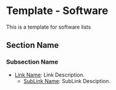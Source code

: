 <!-- ======================================== template-software.md Start ======================================== -->


<!-- ------------------------------ Intro Start ------------------------------ -->

# Template - Software

This is a template for software lists

<!-- ------------------------------ Intro End ------------------------------ -->


<!-- ------------------------------ Section Start ------------------------------ -->

## Section Name

<!-- ++++++++++++++++++++ Subsection Start ++++++++++++++++++++ -->

### Subsection Name
* [Link Name](https://www.google.com/): Link Description.
  - [SubLink Name](https://www.google.com/): SubLink Desciption.

<!-- ++++++++++++++++++++ Subsection End ++++++++++++++++++++ -->

<!-- ------------------------------ Section End ------------------------------ -->


<!-- ------------------------------ Outro Start ------------------------------ -->

<!-- ------------------------------ Outro End ------------------------------ -->


<!-- ======================================== template-software.md end ======================================== -->
